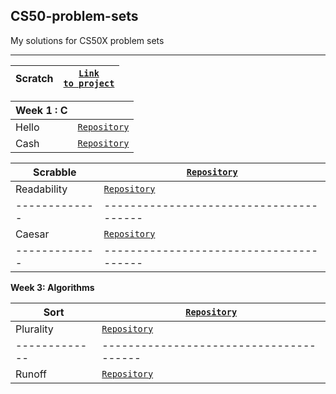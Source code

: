 <h2> CS50-problem-sets</h2>
My solutions for CS50X problem sets

---

| Scratch |<code><a href="https://scratch.mit.edu/projects/781040153/" target="blank">Link to project</a></code> |
|---------|------------------------------------------------------------------------------------------------------|


| Week 1 : C |                                       |
|------------|---------------------------------------|
| Hello      |<code><a href="">Repository</a></code> |
| Cash       |<code><a href="">Repository</a></code> |



| Scrabble    |<code><a href="">Repository</a></code> |
|-------------|---------------------------------------|
| Readability |<code><a href="">Repository</a></code> |
|-------------|---------------------------------------|
| Caesar      |<code><a href="">Repository</a></code> |
|-------------|---------------------------------------|

<p><b>Week 3: Algorithms</b></p>

| Sort        |<code><a href="">Repository</a></code> |
|-------------|---------------------------------------|
| Plurality   |<code><a href="">Repository</a></code> |
|-------------|---------------------------------------|
| Runoff      |<code><a href="">Repository</a></code> |